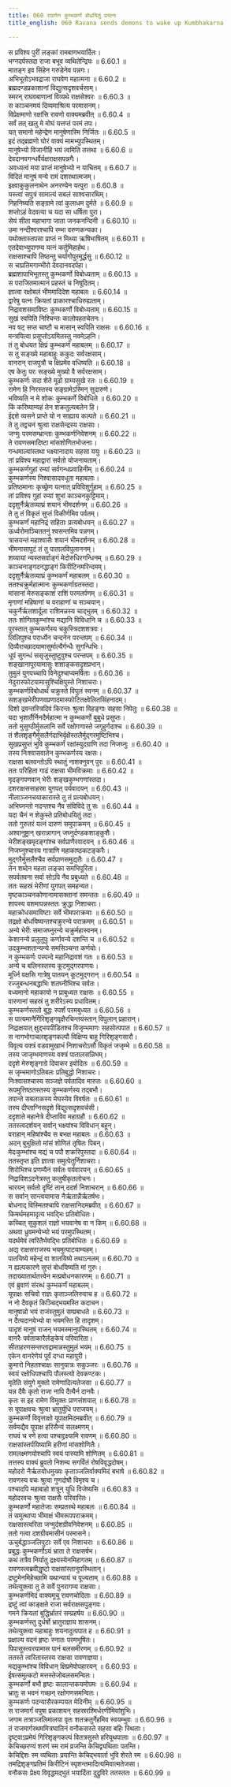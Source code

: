```yaml
---
title: 060 रावणेन कुम्भकर्णं बोधयितुं प्रयत्नः
title_english: 060 Ravana sends demons to wake up Kumbhakarna

---
```

<div class="audioEmbed"  caption="श्रीराम-हरिसीताराममूर्ति-घनपाठिभ्यां वचनम्" src="https://archive.org/download/Ramayana-recitation-Sriram-harisItArAmamUrti-Ghanapaati-v2/Kanda_6/Kanda_6_YK-060-Ravana_sends_demons_to_wake_up_Kumbhakarna_0.mp3"></div>

स प्रविश्य पुरीं लङ्कां रामबाणभयार्दितः।  
भग्नदर्पस्तदा राजा बभूव व्यथितेन्द्रियः ॥ 6.60.1 ॥   
मातङ्ग इव सिंहेन गरुडेनेव पन्नगः।  
अभिभूतोऽभवद्राजा राघवेण महात्मना ॥ 6.60.2 ॥   
ब्रह्मदण्डप्रकाशानां विद्युत्सदृशवर्चसाम्।  
स्मरन् राघवबाणानां विव्यथे राक्षसेश्वरः ॥ 6.60.3 ॥   
स काञ्चनमयं दिव्यमाश्रित्य परमासनम्।  
विप्रेक्षमाणो रक्षांसि रावणो वाक्यमब्रवीत् ॥ 6.60.4 ॥   
सर्वं तत् खलु मे मोघं यत्तप्तं परमं तपः।  
यत् समानो महेन्द्रेण मानुषेणास्मि निर्जितः ॥ 6.60.5 ॥   
इदं तद्ब्रह्मणो घोरं वाक्यं मामभ्युपस्थितम्।  
मानुषेभ्यो विजानीहि भयं त्वमिति तत्तथा ॥ 6.60.6 ॥   
देवदानवगन्धर्वैर्यक्षराक्षसपन्नगैः।  
अवध्यत्वं मया प्राप्तं मानुषेभ्यो न याचितम् ॥ 6.60.7 ॥   
विदितं मानुषं मन्ये रामं दशरथात्मजम्।  
इक्ष्वाकुकुलनाथेन अनरण्येन यत्पुरा ॥ 6.60.8 ॥   
यस्त्वां सपुत्रं सामात्यं सबलं साश्वसारथिम्।  
निहनिष्यति सङ्ग्रामे त्वां कुलाधम दुर्मते ॥ 6.60.9 ॥   
शप्तोऽहं वेदवत्या च यदा सा धर्षिता पुरा।  
सेयं सीता महाभागा जाता जनकनन्दिनी ॥ 6.60.10 ॥   
उमा नन्दीश्वरश्चापि रम्भा वरुणकन्यका।  
यथोक्तास्तपसा प्राप्तं न मिथ्या ऋषिभाषितम् ॥ 6.60.11 ॥   
एतदेवाभ्युपागम्य यत्नं कर्तुमिहार्हथ।  
राक्षसाश्चापि तिष्ठन्तु चर्यागोपुरमूर्द्धसु ॥ 6.60.12 ॥   
स चाप्रतिमगाम्भीरो देवदानवदर्पहा।  
ब्रह्मशापाभिभूतस्तु कुम्भकर्णो विबोध्यताम् ॥ 6.60.13 ॥   
स पराजितमात्मानं प्रहस्तं च निषूदितम्।  
ज्ञात्वा रक्षोबलं भीममादिदेश महाबलः ॥ 6.60.14 ॥   
द्वारेषु यत्नः क्रियतां प्राकारश्चाधिरुह्यताम्।  
निद्रावशसमाविष्टः कुम्भकर्णो विबोध्यताम् ॥ 6.60.15 ॥   
सुखं स्वपिति निश्चिन्तः कालोपहतचेतनः।  
नव षट् सप्त चाष्टौ च मासान् स्वपिति राक्षसः ॥ 6.60.16 ॥   
मन्त्रयित्वा प्रसुप्तोऽयमितस्तु नवमेऽहनि।  
तं तु बोधयत क्षिप्रं कुम्भकर्णं महाबलम् ॥ 6.60.17 ॥   
स तु सङ्ख्ये महाबाहुः ककुदः सर्वरक्षसाम्।  
वानरान् राजपुत्रौ च क्षिप्रमेव वधिष्यति ॥ 6.60.18 ॥   
एष केतुः परः सङ्ख्ये मुख्यो वै सर्वरक्षसाम्।  
कुम्भकर्णः सदा शेते मूढो ग्राम्यसुखे रतः ॥ 6.60.19 ॥   
रामेण हि निरस्तस्य सङ्ग्रामेऽस्मिन् सुदारुणे।  
भविष्यति न मे शोकः कुम्भकर्णे विबोधिते ॥ 6.60.20 ॥   
किं करिष्याम्यहं तेन शक्रतुल्यबलेन हि।  
ईद्दशे व्यसने प्राप्ते यो न साह्याय कल्पते ॥ 6.60.21 ॥   
ते तु तद्वचनं श्रुत्वा राक्षसेन्द्रस्य राक्षसाः।  
जग्मुः परमसम्भ्रान्ताः कुम्भकर्णनिवेशनम् ॥ 6.60.22 ॥   
ते रावणसमादिष्टा मांसशोणितभोजनाः।  
गन्धमाल्यांस्तथा भक्ष्यानादाय सहसा ययुः ॥ 6.60.23 ॥   
तां प्रविश्य महाद्वारां सर्वतो योजनायताम्।  
कुम्भकर्णगुहां रम्यां सर्वगन्धप्रवाहिनीम् ॥ 6.60.24 ॥   
कुम्भकर्णस्य निश्वासादवधूता महाबलाः।  
प्रतिष्ठमानाः कृच्छ्रेण यत्नात् प्रविविशुर्गुहाम् ॥ 6.60.25 ॥   
तां प्रविश्य गुहां रम्यां शुभां काञ्चनकुट्टिमाम्।  
ददृशुर्नैर्ऋतव्याघ्रं शयानं भीमदर्शनम् ॥ 6.60.26 ॥   
ते तु तं विकृतं सुप्तं विकीर्णमिव पर्वतम्।  
कुम्भकर्णं महानिद्रं सहिताः प्रत्यबोधयन् ॥ 6.60.27 ॥   
ऊर्ध्वरोमाञ्चिततनुं श्वसन्तमिव पन्नगम्।  
त्रासयन्तं महाश्वासैः शयानं भीमदर्शनम् ॥ 6.60.28 ॥   
भीमनासापुटं तं तु पातालविपुलाननम्।  
शय्यायां न्यस्तसर्वाङ्गं मेदोरुधिरगन्धिनम् ॥ 6.60.29 ॥   
काञ्चनाङ्गदनद्धाङ्गं किरीटिनमरिन्दमम्।  
ददृशुर्नैर्ऋतव्याघ्रं कुम्भकर्णं महाबलम् ॥ 6.60.30 ॥   
ततश्चक्रुर्महात्मानः कुम्भकर्णाग्रतस्तदा।  
मांसानां मेरुसङ्काशं राशिं परमतर्पणम् ॥ 6.60.31 ॥   
मृगाणां महिषाणां च वराहाणां च सञ्चयान्।  
चकुर्नैर्ऋतशार्दूला राशिमन्नस्य चाद्भुतम् ॥ 6.60.32 ॥   
ततः शोणितकुम्भांश्च मद्यानि विविधानि च ॥ 6.60.33 ॥   
पुरस्तात् कुम्भकर्णस्य चकुस्त्रिदशशत्रवः।  
लिलिपुश्च परार्ध्येन चन्दनेन परन्तपम् ॥ 6.60.34 ॥   
दिव्यैराच्छादयामासुर्माल्यैर्गन्धैः सुगन्धिभिः।  
धूपं सुगन्धं ससृजुस्तुष्टुवुश्च परन्तपम् ॥ 6.60.35 ॥   
शङ्खानापूरयामासुः शशाङ्कसदृशप्रभान्।  
तुमुलं युगपच्चापि विनेदुश्चाप्यमर्षिताः ॥ 6.60.36 ॥   
नेदुरास्फोटयामासुश्चिक्षिपुस्ते निशाचराः।  
कुम्भकर्णविबोधार्थं चक्रुस्ते विपुलं स्वनम् ॥ 6.60.37 ॥   
सशङ्खभेरीपणवप्रणादमास्फोटितक्ष्वेलितसिंहनादम्।  
दिशो द्रवन्तस्त्रिदिवं किरन्तः श्रुत्वा विहङ्गाः सहसा निपेतुः ॥ 6.60.38 ॥   
यदा भृशार्तैर्निनदैर्महात्मा न कुम्भकर्णो बुबुधे प्रसुप्तः।  
ततो मुसुण्ठीर्मुसलानि सर्वे रक्षोगणास्ते जगृहुर्गदाश्च ॥ 6.60.39 ॥   
तं शैलशृङ्गैर्मुसलैर्गदाभिर्वृक्षैस्तलैर्मुद्गरमुष्टिभिश्च।  
सुखप्रसुप्तं भुवि कुम्भकर्णं रक्षांस्युदग्राणि तदा निजघ्नुः ॥ 6.60.40 ॥   
तस्य निःश्वासवातेन कुम्भकर्णस्य रक्षसः।  
राक्षसा बलवन्तोऽपि स्थातुं नाशक्नुवन् पुरः ॥ 6.60.41 ॥   
ततः परिहिता गाढं राक्षसा भीमविक्रमाः ॥ 6.60.42 ॥   
मृदङ्गपणवान् भेरीः शङ्खकुम्भगणांस्तदा।  
दशराक्षससाहस्रा युगपत् पर्यवादयन् ॥ 6.60.43 ॥   
नीलाञ्जनचयाकारास्ते तु तं प्रत्यबोधयन्।  
अभिघ्नन्तो नदन्तश्च नैव संविविदे तु सः ॥ 6.60.44 ॥   
यदा चैनं न शेकुस्ते प्रतिबोधयितुं तदा।  
ततो गुरुतरं यत्नं दारुणं समुपाक्रमन् ॥ 6.60.45 ॥   
अश्वानुष्ट्रान् खरान्नागान् जघ्नुर्दण्डकशाङ्कुशैः।  
भेरीशङ्खमृदङ्गांश्च सर्वप्राणैरवादयन् ॥ 6.60.46 ॥   
निजघ्नुश्चास्य गात्राणि महाकाष्ठकटङ्करैः।  
मुद्गरैर्मुसलैश्चैव सर्वप्राणसमुद्यतैः ॥ 6.60.47 ॥   
तेन शब्देन महता लङ्का समभिपूरिता।  
सपर्वतवना सर्वा सोऽपि नैव प्रबुध्यते ॥ 6.60.48 ॥   
ततः सहस्रं भेरीणां युगपत् समहन्यत।  
मृष्टकाञ्चनकोणानामासक्तानां समन्ततः ॥ 6.60.49 ॥   
शापस्य वशमापन्नस्ततः क्रुद्धा निशाचराः।  
महाक्रोधसमाविष्टाः सर्वे भीमपराक्रमाः ॥ 6.60.50 ॥   
तद्रक्षो बोधयिष्यन्तश्चक्रुरन्ये पराक्रमम् ॥ 6.60.51 ॥   
अन्ये भेरीः समाजघ्नुरन्ये चक्रुर्महास्वनम्।  
केशानन्ये प्रलुलुपुः कर्णावन्ये दशन्ति च ॥ 6.60.52 ॥   
उदकुम्भशतान्यन्ये समसिञ्चन्त कर्णयोः।  
न कुम्भकर्णः पस्पन्दे महानिद्रावशं गतः ॥ 6.60.53 ॥   
अन्ये च बलिनस्तस्य कूटमुद्गरपाणयः।  
मूर्ध्नि वक्षसि गात्रेषु पातयन् कूटमुद्गरान् ॥ 6.60.54 ॥   
रज्जुबन्धनबद्धाभिः शतघ्नीभिश्च सर्वतः।  
वध्यमानो महाकायो न प्राबुध्यत राक्षसः ॥ 6.60.55 ॥   
वारणानां सहस्रं तु शरीरेऽस्य प्रधावितम्।  
कुम्भकर्णस्ततो बुद्धः स्पर्शं परमबुध्यत ॥ 6.60.56 ॥   
स पात्यमानैर्गिरिशृङ्गवृक्षैरचिन्तयंस्तान् विपुलान् प्रहारान्।  
निद्राक्षयात् क्षुद्भयपीडितश्च विजृम्भमाणः सहसोत्पपात ॥ 6.60.57 ॥   
स नागभोगाचलशृङ्गकल्पौ विक्षिप्य बाहू गिरिशृङ्गसारौ।  
विवृत्य वक्त्रं वडवामुखाभं निशाचरोऽसौ विकृतं जजृम्भे ॥ 6.60.58 ॥   
तस्य जाजृम्भमाणस्य वक्त्रं पातालसन्निभम्।  
ददृशे मेरुशृङ्गाग्रे दिवाकर इवोदितः ॥ 6.60.59 ॥   
स जृम्भमाणोऽतिबलः प्रतिबुद्धो निशाचरः।  
निःश्वासश्चास्य सञ्जज्ञे पर्वतादिव मारुतः ॥ 6.60.60 ॥   
रूपमुत्तिष्ठतस्तस्य कुम्भकर्णस्य तद्बभौ।  
तपान्ते सबलाकस्य मेघस्येव विवर्षतः ॥ 6.60.61 ॥   
तस्य दीप्ताग्निसदृशे विद्युत्सदृशवर्चसी।  
ददृशाते महानेत्रे दीप्ताविव महाग्रहौ ॥ 6.60.62 ॥   
ततस्त्वदर्शयन् सर्वान् भक्ष्यांश्च विविधान् बहून्।  
वराहान् महिषांश्चैव स बभक्ष महाबलः ॥ 6.60.63 ॥   
अदन् बुभुक्षितो मांसं शोणितं तृषितः पिबन्।  
मेदःकुम्भांश्च मद्यं च पपौ शक्ररिपुस्तदा ॥ 6.60.64 ॥   
ततस्तृप्त इति ज्ञात्वा समुत्पेतुर्निशाचराः।  
शिरोभिश्च प्रणम्यैनं सर्वतः पर्यवारयन् ॥ 6.60.65 ॥   
निद्राविशऽदनेत्रस्तु कलुषीकृतलोचनः।  
चारयन् सर्वतो दृष्टिं तान् ददर्श निशाचरान् ॥ 6.60.66 ॥   
स सर्वान् सान्त्वयामास नैर्ऋतान्नैर्ऋतर्षभः।  
बोधनाद् विस्मितश्चापि राक्षसानिदमब्रवीत् ॥ 6.60.67 ॥   
किमर्थमहमादृत्य भवद्भिः प्रतिबोधितः।  
कच्चित् सुकुशलं राज्ञो भयवानेष वा न किम् ॥ 6.60.68 ॥   
अथवा ध्रुवमन्येभ्यो भयं परमुपस्थितम्।  
यदर्थमेवं त्वरितैर्भवद्भिः प्रतिबोधितः ॥ 6.60.69 ॥   
अद्य राक्षसराजस्य भयमुत्पाटयाम्यहम्।  
पातयिष्ये महेन्द्रं वा शातयिष्ये तथाऽनलम् ॥ 6.60.70 ॥   
न ह्यल्पकारणे सुप्तं बोधयिष्यति मां गुरुः।  
तदाख्यातार्थतत्त्वेन मत्प्रबोधनकारणम् ॥ 6.60.71 ॥   
एवं ब्रुवाणं संरब्धं कुम्भकर्णं महाबलम्।  
यूपाक्षः सचिवो राज्ञः कृताञ्जलिरुवाच ह ॥ 6.60.72 ॥   
न नो दैवकृतं किञ्चिद्भयमस्ति कदाचन।  
मानुषान्नो भयं राजंस्तुमुलं सम्प्रबाधते ॥ 6.60.73 ॥   
न दैत्यदानवेभ्यो वा भयमस्ति हि तादृशम्।  
यादृशं मानुषं राजन् भयमस्मानुपस्थितम् ॥ 6.60.74 ॥   
वानरैः पर्वताकारैर्लङ्केयं परिवारिता।  
सीताहरणसन्तप्ताद्रामान्नस्तुमुलं भयम् ॥ 6.60.75 ॥   
एकेन वानरेणेयं पूर्वं दग्धा महापुरी।  
कुमारो निहतश्चाक्षः सानुयात्रः सकुञ्जरः ॥ 6.60.76 ॥   
स्वयं रक्षोधिपश्चापि पौलस्त्यो देवकण्टकः।  
मृतेति संयुगे मुक्तो रामेणादित्यतेजसा ॥ 6.60.77 ॥   
यन्न दैवैः कृतो राजा नापि दैत्यैर्न दानवैः।  
कृतः स इह रामेण विमुक्तः प्राणसंशयात् ॥ 6.60.78 ॥   
स यूपाक्षवचः श्रुत्वा भ्रातुर्युधि पराजयम्।  
कुम्भकर्णो विवृत्ताक्षो यूपाक्षमिदमब्रवीत् ॥ 6.60.79 ॥   
सर्वमद्यैव यूपाक्ष हरिसैन्यं सलक्ष्मणम्।  
राघवं च रणे हत्वा पश्चाद्द्रक्ष्यामि रावणम् ॥ 6.60.80 ॥   
राक्षसांस्तर्पयिष्यामि हरीणां मांसशोणितैः।  
रामलक्ष्मणयोश्चापि स्वयं पास्यामि शोणितम् ॥ 6.60.81 ॥   
तत्तस्य वाक्यं ब्रुवतो निशम्य सगर्वितं रोषविवृद्धदोषम्।  
महोदरो नैर्ऋतयोधमुख्यः कृताञ्जलिर्वाक्यमिदं बभाषे ॥ 6.60.82 ॥   
रावणस्य वचः श्रुत्वा गुणदोषौ विमृश्य च।  
पश्चादपि महाबाहो शत्रून् युधि विजेष्यसि ॥ 6.60.83 ॥   
महोदरवचः श्रुत्वा राक्षसैः परिवारितः।  
कुम्भकर्णो महातेजाः सम्प्रतस्थे महाबलः ॥ 6.60.84 ॥   
तं समुत्थाप्य भीमाक्षं भीमरूपपराक्रमम्।  
राक्षसास्त्वरिता जग्मुर्दशग्रीवनिवेशनम् ॥ 6.60.85 ॥   
ततो गत्वा दशग्रीवमासीनं परमासने।  
ऊचुर्बद्धाञ्जलिपुटाः सर्वे एव निशाचराः ॥ 6.60.86 ॥   
प्रबुद्धः कुम्भकर्णोऽयं भ्राता ते राक्षसर्षभ।  
कथं तत्रैव निर्यातु द्रक्ष्यस्येनमिहागतम् ॥ 6.60.87 ॥   
रावणस्त्वब्रवीद्धृष्टो राक्षसांस्तानुपस्थितान्।  
द्रष्टुमेनमिहेच्छामि यथान्यायं च पूज्यताम् ॥ 6.60.88 ॥   
तथेत्युक्त्वा तु ते सर्वे पुनरागम्य राक्षसाः।  
कुम्भकर्णमिदं वाक्यमूचू रावणचोदिताः ॥ 6.60.89 ॥   
द्रष्टुं त्वां काङ्क्षते राजा सर्वराक्षसपुङ्गवः।  
गमने क्रियतां बुद्धिर्भ्रातरं सम्प्रहर्षय ॥ 6.60.90 ॥   
कुम्भकर्णस्तु दुर्धर्षो भ्रातुराज्ञाय शासनम्।  
तथेत्युक्त्वा महाबाहुः शयनादुत्पपात ह ॥ 6.60.91 ॥   
प्रक्षाल्य वदनं हृष्टः स्नातः परमभूषितः।  
पिपासुस्त्वरयामास पानं बलसमीरणम् ॥ 6.60.92 ॥   
ततस्ते त्वरितास्तस्य राक्षसा रावणाज्ञया।  
मद्यकुम्भांश्च विविधान् क्षिप्रमेवोपहारयन् ॥ 6.60.93 ॥   
ईषत्समुत्कटो मत्तस्तेजोबलसमन्वितः।  
कुम्भकर्णो बभौ हृष्टः कालान्तकयमोपमः ॥ 6.60.94 ॥   
भ्रातुः स भवनं गच्छन् रक्षोगणसमन्वितः।  
कुम्भकर्णः पदन्यासैरकम्पयत मेदिनीम् ॥ 6.60.95 ॥   
स राजमार्गं वपुषा प्रकाशयन् सहस्ररश्मिर्धरणीमिवांशुभिः।  
जगाम तत्राञ्जलिमालया वृतः शतक्रतुर्गेहमिव स्वयम्भुवः ॥ 6.60.96 ॥   
तं राजमार्गस्थममित्रघातिनं वनौकसस्ते सहसा बहिः स्थिताः।  
दृष्ट्वाऽप्रमेयं गिरिशृङ्गकल्पं वितत्रसुस्ते हरियूथपालाः ॥ 6.60.97 ॥   
केचिच्छरण्यं शरणं स्म रामं व्रजन्ति केचिद्व्यथिताः पतन्ति।  
केचिद्दिशः स्म व्यथिताः प्रयान्ति केचिद्भयार्ता भुवि शेरते स्म ॥ 6.60.98 ॥   
तमद्रिशृङ्गप्रतिमं किरीटिनं स्पृशन्तमादित्यमिवात्मतेजसा।  
वनौकसः प्रेक्ष्य विवृद्धमद्भुतं भयार्दिता दुद्रुविरे ततस्ततः ॥ 6.60.99 ॥   
